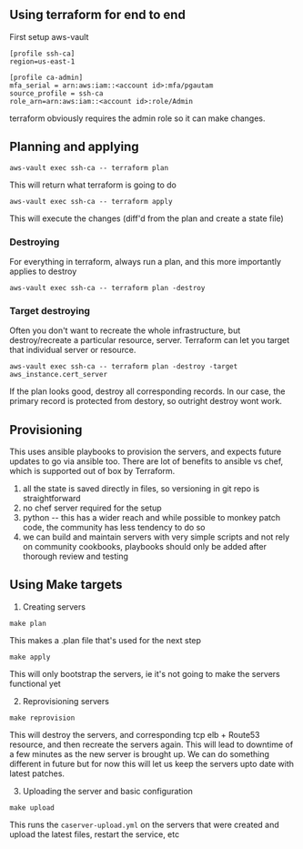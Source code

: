 ## Using terraform for end to end

First setup aws-vault

```
[profile ssh-ca]
region=us-east-1

[profile ca-admin]
mfa_serial = arn:aws:iam::<account id>:mfa/pgautam
source_profile = ssh-ca
role_arn=arn:aws:iam::<account id>:role/Admin
```

terraform obviously requires the admin role so it can make changes.

## Planning and applying

```
aws-vault exec ssh-ca -- terraform plan
```

This will return what terraform is going to do

```
aws-vault exec ssh-ca -- terraform apply
```

This will execute the changes (diff'd from the plan and create a state file)

### Destroying

For everything in terraform, always run a plan, and this more importantly applies to destroy

```
aws-vault exec ssh-ca -- terraform plan -destroy
```

### Target destroying

Often you don't want to recreate the whole infrastructure, but destroy/recreate a particular resource, server. Terraform can let you target that individual server or resource.

```
aws-vault exec ssh-ca -- terraform plan -destroy -target aws_instance.cert_server
```

If the plan looks good, destroy all corresponding records. In our case, the primary record is protected from destory, so outright destroy wont work.

## Provisioning

This uses ansible playbooks to provision the servers, and expects future updates to go via ansible too. There are lot of benefits to ansible vs chef, which is supported out of box by Terraform.

1. all the state is saved directly in files, so versioning in git repo is straightforward
2. no chef server required for the setup
3. python -- this has a wider reach and while possible to monkey patch code, the community has less tendency to do so
4. we can build and maintain servers with very simple scripts and not rely on community cookbooks, playbooks should only be added after thorough review and testing


## Using Make targets

1. Creating servers

```
make plan
```

This makes a .plan file that's used for the next step

```
make apply
```

This will only bootstrap the servers, ie it's not going to make the servers functional yet

2. Reprovisioning servers

```
make reprovision
```

This will destroy the servers, and corresponding tcp elb + Route53 resource, and then recreate the servers again. This will lead to downtime of a few minutes as the new server is brought up. We can do something different in future but for now this will let us keep the servers upto date with latest patches.

3. Uploading the server and basic configuration

```
make upload
```

This runs the `caserver-upload.yml` on the servers that were created and upload the latest files, restart the service, etc
